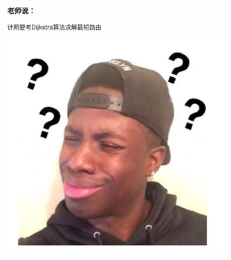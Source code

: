 ### 老师说：
计网要考Dijkstra算法求解最短路由

![image](https://github.com/todaylg/Dijkstra/blob/master/nanikuolei.jpg)

